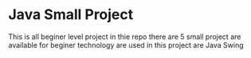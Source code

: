# Java Small Project
This is all beginer level project in thie repo there are 5 small project are available for beginer technology are used in this project are Java Swing
